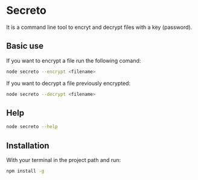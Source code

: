 # Secreto
It is a command line tool to encryt and decrypt files with a key (password).

## Basic use

If you want to encrypt a file run the following comand:

```bash
node secreto --encrypt <filename>
```

If you want to decrypt a file previously encrypted:

```bash
node secreto --decrypt <filename>
```

## Help

```bash
node secreto --help
```

## Installation

With your terminal in the project path and run:
```bash
npm install -g
```